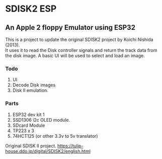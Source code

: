 # SDISK2 ESP

## An Apple 2 floppy Emulator using ESP32

This is a project to update the original SDISK2 project by Koichi Nishida (2013).  
It uses it to read the Disk controller signals and return the track data from the disk image.
A basic UI will be used to select and load an image.

### Todo

1. UI
2. Decode Disk images
3. Disk II emulation.

### Parts

1. ESP32 dev kit 1
2. SSD1306 i2c OLED module.
3. SDcard Module
4. TP223 x 3
5. 74HCT125 (or other 3.3v to 5v translator)

Original SDISK II project.
<https://tulip-house.ddo.jp/digital/SDISK2/english.html>
